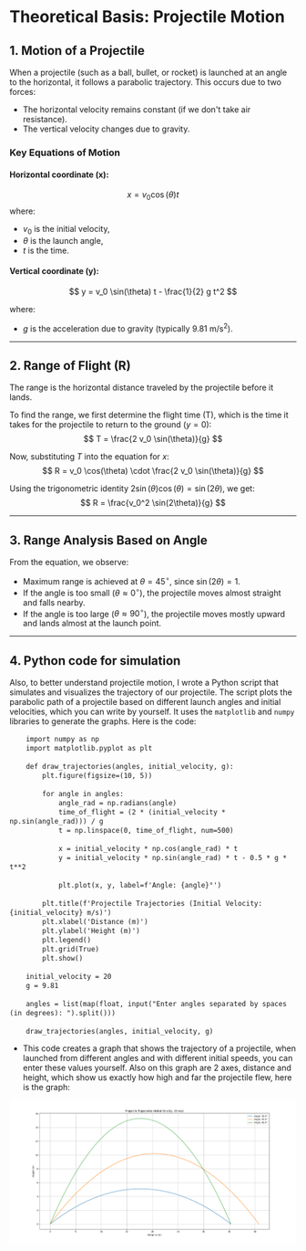 # Theoretical Basis: Projectile Motion

## 1. Motion of a Projectile
When a projectile (such as a ball, bullet, or rocket) is launched at an angle to the horizontal, it follows a parabolic trajectory. This occurs due to two forces:

- The horizontal velocity remains constant (if we don't take air resistance).
- The vertical velocity changes due to gravity.

### Key Equations of Motion
#### Horizontal coordinate (x):
$$
x = v_0 \cos(\theta) t
$$
where:
- $v_0$ is the initial velocity,
- $\theta$ is the launch angle,
- $t$ is the time.

#### Vertical coordinate (y):
$$
y = v_0 \sin(\theta) t - \frac{1}{2} g t^2
$$

where:
- $g$ is the acceleration due to gravity (typically $9.81 \text{ m/s}^2$).

---

## 2. Range of Flight (R)
The range is the horizontal distance traveled by the projectile before it lands.

To find the range, we first determine the flight time (T), which is the time it takes for the projectile to return to the ground ($y = 0$):
$$
T = \frac{2 v_0 \sin(\theta)}{g}
$$

Now, substituting $T$ into the equation for $x$:
$$
R = v_0 \cos(\theta) \cdot \frac{2 v_0 \sin(\theta)}{g}
$$

Using the trigonometric identity $2 \sin(\theta) \cos(\theta) = \sin(2\theta)$, we get:
$$
R = \frac{v_0^2 \sin(2\theta)}{g}
$$

---

## 3. Range Analysis Based on Angle
From the equation, we observe:

- Maximum range is achieved at $\theta = 45^\circ$, since $\sin(2\theta) = 1$.
- If the angle is too small ($\theta \approx 0^\circ$), the projectile moves almost straight and falls nearby.
- If the angle is too large ($\theta \approx 90^\circ$), the projectile moves mostly upward and lands almost at the launch point.
---
## 4. Python code for simulation
Also, to better understand projectile motion, I wrote a Python script that simulates and visualizes the trajectory of our projectile. The script plots the parabolic path of a projectile based on different launch angles and initial velocities, which you can write by yourself. It uses the `matplotlib` and `numpy` libraries to generate the graphs. Here is the code:

```
    import numpy as np
    import matplotlib.pyplot as plt

    def draw_trajectories(angles, initial_velocity, g):
        plt.figure(figsize=(10, 5))
        
        for angle in angles:
            angle_rad = np.radians(angle)
            time_of_flight = (2 * (initial_velocity * np.sin(angle_rad))) / g
            t = np.linspace(0, time_of_flight, num=500)
            
            x = initial_velocity * np.cos(angle_rad) * t
            y = initial_velocity * np.sin(angle_rad) * t - 0.5 * g * t**2
            
            plt.plot(x, y, label=f'Angle: {angle}°')
        
        plt.title(f'Projectile Trajectories (Initial Velocity: {initial_velocity} m/s)')
        plt.xlabel('Distance (m)')
        plt.ylabel('Height (m)')
        plt.legend()
        plt.grid(True)
        plt.show()

    initial_velocity = 20 
    g = 9.81

    angles = list(map(float, input("Enter angles separated by spaces (in degrees): ").split()))

    draw_trajectories(angles, initial_velocity, g)
```
- This code creates a graph that shows the trajectory of a projectile, when launched from different angles and with different initial speeds, you can enter these values ​​yourself. Also on this graph are 2 axes, distance and height, which show us exactly how high and far the projectile flew, here is the graph:

![alt text](image.png)
